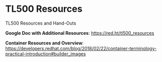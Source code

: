 # TL500 Resources
TL500 Resources and Hand-Outs


**Google Doc with Additional Resources**: https://red.ht/tl500_resources


**Container Resources and Overview**: https://developers.redhat.com/blog/2018/02/22/container-terminology-practical-introduction#builder_images
